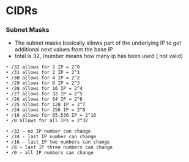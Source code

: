 # CIDRs
### Subnet Masks
- The subnet masks basically allows part of the underlying IP to get additional next values from the base IP
- total is 32, /number means how many ip has been used ( not valid)
```
• /32 allows for 1 IP = 2^0
• /31 allows for 2 IP = 2^1
• /30 allows for 4 IP = 2^2
• /29 allows for 8 IP = 2^3
• /28 allows for 16 IP = 2^4
• /27 allows for 32 IP = 2^5
• /26 allows for 64 IP = 2^6
• /25 allows for 128 IP = 2^7
• /24 allows for 256 IP = 2^8
• /16 allows for 65,536 IP = 2^16
• /0 allows for all IPs = 2^32

• /32 – no IP number can change
• /24 - last IP number can change
• /16 – last IP two numbers can change
• /8 – last IP three numbers can change
• /0 – all IP numbers can change

```
